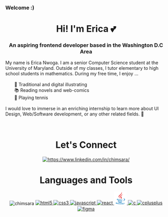 ### Welcome :)

<!--
**chimsara/chimsara** is a ✨ _special_ ✨ repository because its `README.md` (this file) appears on your GitHub profile. --!>

<h1 align="center">Hi! I'm Erica 💕</h1>
<h3 align="center">An aspiring frontend developer based in the Washington D.C Area</h3>

<p align="left">
My name is Erica Nwoga. I am a senior Computer Science student at the University of Maryland. Outside of my classes, I tutor elementary to high school students in mathematics. During my free time, I enjoy ...<br><br>

  &emsp;&emsp;🎨 Traditional and digital illustrating <br>
  &emsp;&emsp;📚 Reading novels and web-comics <br>
  &emsp;&emsp;🎾 Playing tennis <br><br> 

I would love to immerse in an enriching internship to learn more about UI Design, Web/Software development, or any other related fields. 🌱 
</p>

<br>
<h1 align="center">Let's Connect</h1>
<p align="center"><a href="https://linkedin.com/in/https://www.linkedin.com/in/chimsara/" target="blank"><img align="center" src="https://raw.githubusercontent.com/rahuldkjain/github-profile-readme-generator/master/src/images/icons/Social/linked-in-alt.svg" alt="https://www.linkedin.com/in/chimsara/" height="30" width="40" /></a>
</p>

<h1 align="center">Languages and Tools</h1>
<p align="center"> 
<img align="center" src="https://github-readme-stats.vercel.app/api/top-langs?username=chimsara&show_icons=true&locale=en&layout=compact" alt="chimsara" />

<!-- HTML --!>
<a href="https://www.w3.org/html/" target="_blank" rel="noreferrer"> <img src="https://cdn.jsdelivr.net/gh/devicons/devicon/icons/html5/html5-original.svg" alt="html5" width="40" height="40"/> </a> 

<!-- CSS --!>
<a href="https://www.w3schools.com/css/" target="_blank" rel="noreferrer"> <img src="https://cdn.jsdelivr.net/gh/devicons/devicon/icons/css3/css3-original.svg" alt="css3" width="40" height="40"/> </a> 

<!-- JAVASCRIPT --!>
<a href="https://developer.mozilla.org/en-US/docs/Web/JavaScript" target="_blank" rel="noreferrer"> <img src="https://cdn.jsdelivr.net/gh/devicons/devicon/icons/javascript/javascript-plain.svg" alt="javascript" width="40" height="40"/> </a> 

<!-- REACT JS --!>
<a href="https://reactjs.org/" target="_blank" rel="noreferrer"> <img src="https://cdn.jsdelivr.net/gh/devicons/devicon/icons/react/react-original.svg" alt="react" width="40" height="40"/> </a> 

<!-- JAVA --!>
<a href="https://www.java.com" target="_blank" rel="noreferrer"> <img src="https://raw.githubusercontent.com/devicons/devicon/master/icons/java/java-original.svg" alt="java" width="40" height="40"/> </a> 

<! -- C , C++ --!>
<a href="https://www.cprogramming.com/" target="_blank" rel="noreferrer"> <img src="https://cdn.jsdelivr.net/gh/devicons/devicon/icons/c/c-plain.svg" alt="c" width="40" height="40"/> </a> 

<a href="https://www.w3schools.com/cpp/" target="_blank" rel="noreferrer"> <img src="https://cdn.jsdelivr.net/gh/devicons/devicon/icons/cplusplus/cplusplus-plain.svg" alt="cplusplus" width="40" height="40"/> </a> 

<!-- FIGMA --!>
<a href="https://www.figma.com/" target="_blank" rel="noreferrer"> <img src="https://www.vectorlogo.zone/logos/figma/figma-icon.svg" alt="figma" width="40" height="40"/> </a> 
</p>

